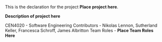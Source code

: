 This is the declaration for the project **Place project here**.

**Description of project here**

CEN4020 - Software Engineering 
Contributors - Nikolas Lennon, Sutherland Keller, Francesca Schroff, James Albritton
Team Roles - **Place Team Roles Here**
